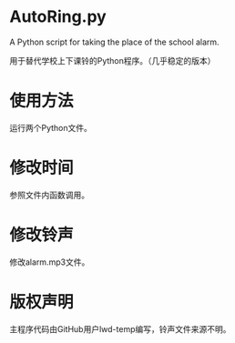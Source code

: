 # AutoRing.py
A Python script for taking the place of the school alarm.

用于替代学校上下课铃的Python程序。（几乎稳定的版本）
# 使用方法
运行两个Python文件。

# 修改时间
参照文件内函数调用。

# 修改铃声
修改alarm.mp3文件。

# 版权声明
主程序代码由GitHub用户lwd-temp编写，铃声文件来源不明。